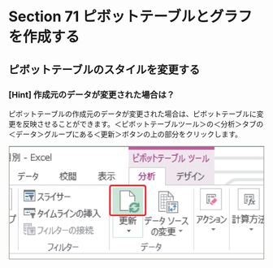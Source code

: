 # Section 71 ピボットテーブルとグラフを作成する

## ピボットテーブルのスタイルを変更する

### [Hint] 作成元のデータが変更された場合は？

ピボットテーブルの作成元のデータが変更された場合は、ピボットテーブルに変更を反映させることができます。＜ピボットテーブルツール＞の＜分析＞タブの＜データ＞グループにある＜更新＞ボタンの上の部分をクリックします。

![hint](005.png)
